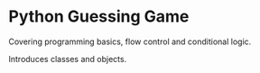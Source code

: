 # Python Guessing Game

Covering programming basics, flow control and conditional logic.

Introduces classes and objects.
